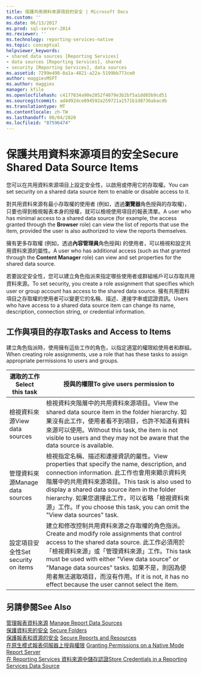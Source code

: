 ```yaml
---
title: 保護共用資料來源項目的安全 | Microsoft Docs
ms.custom: ''
ms.date: 06/13/2017
ms.prod: sql-server-2014
ms.reviewer: ''
ms.technology: reporting-services-native
ms.topic: conceptual
helpviewer_keywords:
- shared data sources [Reporting Services]
- data sources [Reporting Services], shared
- security [Reporting Services], data sources
ms.assetid: 7299e498-0a1a-4821-a22a-5199bb773ce0
author: maggiesMSFT
ms.author: maggies
manager: kfile
ms.openlocfilehash: c4177834a90e2852f4079e3b2bf5a1dd85b9cd51
ms.sourcegitcommit: ad4d92dce894592a259721a1571b1d8736abacdb
ms.translationtype: MT
ms.contentlocale: zh-TW
ms.lasthandoff: 08/04/2020
ms.locfileid: "87596474"
---
```

# <a name="secure-shared-data-source-items"></a><span data-ttu-id="fbf8b-102">保護共用資料來源項目的安全</span><span class="sxs-lookup"><span data-stu-id="fbf8b-102">Secure Shared Data Source Items</span></span>
  <span data-ttu-id="fbf8b-103">您可以在共用資料來源項目上設定安全性，以啟用或停用它的存取權。</span><span class="sxs-lookup"><span data-stu-id="fbf8b-103">You can set security on a shared data source item to enable or disable access to it.</span></span>  
  
 <span data-ttu-id="fbf8b-104">對共用資料來源有最小存取權的使用者 (例如，透過**瀏覽器**角色授與的存取權)，只要也得到檢視報表本身的授權，就可以檢視使用項目的報表清單。</span><span class="sxs-lookup"><span data-stu-id="fbf8b-104">A user who has minimal access to a shared data source (for example, the access granted through the **Browser** role) can view the list of reports that use the item, provided the user is also authorized to view the reports themselves.</span></span>  
  
 <span data-ttu-id="fbf8b-105">擁有更多存取權 (例如，透過**內容管理員**角色授與) 的使用者，可以檢視和設定共用資料來源的屬性。</span><span class="sxs-lookup"><span data-stu-id="fbf8b-105">A user who has additional access (such as that granted through the **Content Manager** role) can view and set properties for the shared data source.</span></span>  
  
 <span data-ttu-id="fbf8b-106">若要設定安全性，您可以建立角色指派來指定哪些使用者或群組帳戶可以存取共用資料來源。</span><span class="sxs-lookup"><span data-stu-id="fbf8b-106">To set security, you create a role assignment that specifies which user or group account has access to the shared data source.</span></span> <span data-ttu-id="fbf8b-107">擁有共用資料項目之存取權的使用者可以變更它的名稱、描述、連接字串或認證資訊。</span><span class="sxs-lookup"><span data-stu-id="fbf8b-107">Users who have access to a shared data source item can change its name, description, connection string, or credential information.</span></span>  
  
## <a name="tasks-and-access-to-items"></a><span data-ttu-id="fbf8b-108">工作與項目的存取</span><span class="sxs-lookup"><span data-stu-id="fbf8b-108">Tasks and Access to Items</span></span>  
 <span data-ttu-id="fbf8b-109">建立角色指派時，使用擁有這些工作的角色，以指定適當的權限給使用者和群組。</span><span class="sxs-lookup"><span data-stu-id="fbf8b-109">When creating role assignments, use a role that has these tasks to assign appropriate permissions to users and groups.</span></span>  
  
|<span data-ttu-id="fbf8b-110">選取的工作</span><span class="sxs-lookup"><span data-stu-id="fbf8b-110">Select this task</span></span>|<span data-ttu-id="fbf8b-111">授與的權限</span><span class="sxs-lookup"><span data-stu-id="fbf8b-111">To give users permission to</span></span>|  
|----------------------|---------------------------------|  
|<span data-ttu-id="fbf8b-112">檢視資料來源</span><span class="sxs-lookup"><span data-stu-id="fbf8b-112">View data sources</span></span>|<span data-ttu-id="fbf8b-113">檢視資料夾階層中的共用資料來源項目。</span><span class="sxs-lookup"><span data-stu-id="fbf8b-113">View the shared data source item in the folder hierarchy.</span></span> <span data-ttu-id="fbf8b-114">如果沒有此工作，使用者看不到項目，也許不知道有資料來源可以使用。</span><span class="sxs-lookup"><span data-stu-id="fbf8b-114">Without this task, the item is not visible to users and they may not be aware that the data source is available.</span></span>|  
|<span data-ttu-id="fbf8b-115">管理資料來源</span><span class="sxs-lookup"><span data-stu-id="fbf8b-115">Manage data sources</span></span>|<span data-ttu-id="fbf8b-116">檢視指定名稱、描述和連接資訊的屬性。</span><span class="sxs-lookup"><span data-stu-id="fbf8b-116">View properties that specify the name, description, and connection information.</span></span> <span data-ttu-id="fbf8b-117">此工作也會用來顯示資料夾階層中的共用資料來源項目。</span><span class="sxs-lookup"><span data-stu-id="fbf8b-117">This task is also used to display a shared data source item in the folder hierarchy.</span></span> <span data-ttu-id="fbf8b-118">如果您選擇此工作，可以省略「檢視資料來源」工作。</span><span class="sxs-lookup"><span data-stu-id="fbf8b-118">If you choose this task, you can omit the "View data sources" task.</span></span>|  
|<span data-ttu-id="fbf8b-119">設定項目安全性</span><span class="sxs-lookup"><span data-stu-id="fbf8b-119">Set security on items</span></span>|<span data-ttu-id="fbf8b-120">建立和修改控制共用資料來源之存取權的角色指派。</span><span class="sxs-lookup"><span data-stu-id="fbf8b-120">Create and modify role assignments that control access to the shared data source.</span></span> <span data-ttu-id="fbf8b-121">此工作必須用於「檢視資料來源」或「管理資料來源」工作。</span><span class="sxs-lookup"><span data-stu-id="fbf8b-121">This task must be used with either "View data source" or "Manage data sources" tasks.</span></span> <span data-ttu-id="fbf8b-122">如果不是，則因為使用者無法選取項目，而沒有作用。</span><span class="sxs-lookup"><span data-stu-id="fbf8b-122">If it is not, it has no effect because the user cannot select the item.</span></span>|  
  
## <a name="see-also"></a><span data-ttu-id="fbf8b-123">另請參閱</span><span class="sxs-lookup"><span data-stu-id="fbf8b-123">See Also</span></span>  
 <span data-ttu-id="fbf8b-124">[管理報表資料來源](../report-data/manage-report-data-sources.md) </span><span class="sxs-lookup"><span data-stu-id="fbf8b-124">[Manage Report Data Sources](../report-data/manage-report-data-sources.md) </span></span>  
 <span data-ttu-id="fbf8b-125">[保護資料夾的安全](secure-folders.md) </span><span class="sxs-lookup"><span data-stu-id="fbf8b-125">[Secure Folders](secure-folders.md) </span></span>  
 <span data-ttu-id="fbf8b-126">[保護報表和資源的安全](secure-reports-and-resources.md) </span><span class="sxs-lookup"><span data-stu-id="fbf8b-126">[Secure Reports and Resources](secure-reports-and-resources.md) </span></span>  
 <span data-ttu-id="fbf8b-127">[在原生模式報表伺服器上授與權限](granting-permissions-on-a-native-mode-report-server.md) </span><span class="sxs-lookup"><span data-stu-id="fbf8b-127">[Granting Permissions on a Native Mode Report Server](granting-permissions-on-a-native-mode-report-server.md) </span></span>  
 [<span data-ttu-id="fbf8b-128">在 Reporting Services 資料來源中儲存認證</span><span class="sxs-lookup"><span data-stu-id="fbf8b-128">Store Credentials in a Reporting Services Data Source</span></span>](../report-data/store-credentials-in-a-reporting-services-data-source.md)  
  
  
